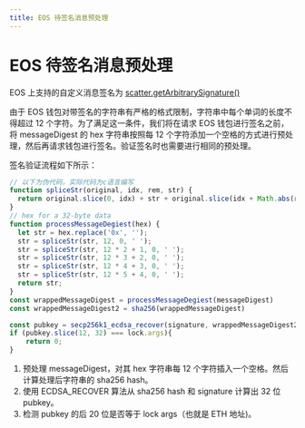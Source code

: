 ```yaml
---
title: EOS 待签名消息预处理
---
```


# EOS 待签名消息预处理

EOS 上支持的自定义消息签名为 [scatter.getArbitrarySignature()](https://get-scatter.com/developers/api/requestarbitrarysignature)

由于 EOS 钱包对带签名的字符串有严格的格式限制，字符串中每个单词的长度不得超过 12 个字符。为了满足这一条件，我们将在请求 EOS 钱包进行签名之前，将 messageDigest 的 hex 字符串按照每 12 个字符添加一个空格的方式进行预处理，然后再请求钱包进行签名。验证签名时也需要进行相同的预处理。

签名验证流程如下所示：

```javascript
// 以下为伪代码，实际代码为c语言编写
function spliceStr(original, idx, rem, str) {
  return original.slice(0, idx) + str + original.slice(idx + Math.abs(rem));
}
// hex for a 32-byte data
function processMessageDegiest(hex) {
  let str = hex.replace('0x', '');
  str = spliceStr(str, 12, 0, ' ');
  str = spliceStr(str, 12 * 2 + 1, 0, ' ');
  str = spliceStr(str, 12 * 3 + 2, 0, ' ');
  str = spliceStr(str, 12 * 4 + 3, 0, ' ');
  str = spliceStr(str, 12 * 5 + 4, 0, ' ');
  return str;
}
const wrappedMessageDigest = processMessageDegiest(messageDigest)
const wrappedMessageDigest2 = sha256(wrappedMessageDigest)

const pubkey = secp256k1_ecdsa_recover(signature, wrappedMessageDigest2)
if (pubkey.slice(12, 32) === lock.args){
    return 0;
}
```

1. 预处理 messageDigest，对其 hex 字符串每 12 个字符插入一个空格。然后计算处理后字符串的 sha256 hash。
2. 使用 ECDSA_RECOVER 算法从 sha256 hash 和 signature 计算出 32 位 pubkey。
3. 检测 pubkey 的后 20 位是否等于 lock args（也就是 ETH 地址)。